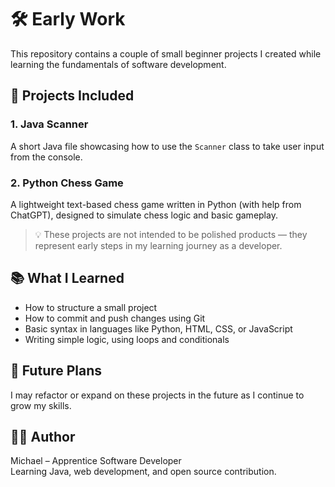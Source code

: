 # 🛠️ Early Work

This repository contains a couple of small beginner projects I created while learning the fundamentals of software development.

## 📂 Projects Included

### 1. Java Scanner
A short Java file showcasing how to use the `Scanner` class to take user input from the console.

### 2. Python Chess Game
A lightweight text-based chess game written in Python (with help from ChatGPT), designed to simulate chess logic and basic gameplay.

> 💡 These projects are not intended to be polished products — they represent early steps in my learning journey as a developer.

## 📚 What I Learned
- How to structure a small project
- How to commit and push changes using Git
- Basic syntax in languages like Python, HTML, CSS, or JavaScript
- Writing simple logic, using loops and conditionals

## 🔧 Future Plans
I may refactor or expand on these projects in the future as I continue to grow my skills.

## 🧑‍💻 Author
Michael – Apprentice Software Developer  
Learning Java, web development, and open source contribution.


